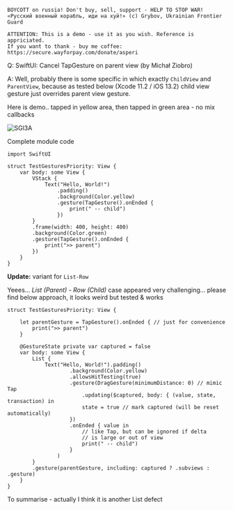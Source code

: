 ```
BOYCOTT on russia! Don't buy, sell, support - HELP TO STOP WAR!
«Русский военный корабль, иди на хуй!» (c) Grybov, Ukrainian Frontier Guard

ATTENTION: This is a demo - use it as you wish. Reference is appriciated.
If you want to thank - buy me coffee: https://secure.wayforpay.com/donate/asperi
```

Q: SwiftUI: Cancel TapGesture on parent view (by Michał Ziobro)

A: Well, probably there is some specific in which exactly `ChildView` and `ParentView`, because as tested below (Xcode 11.2 / iOS 13.2) child view gesture just overrides parent view gesture.

Here is demo.. tapped in yellow area, then tapped in green area - no mix callbacks

![SGl3A](https://user-images.githubusercontent.com/62171579/168439394-0aa3926f-36ad-4770-b8a7-83ddd54f9193.png)

Complete module code

    import SwiftUI
    
    struct TestGesturesPriority: View {
        var body: some View {
            VStack {
                Text("Hello, World!")
                    .padding()
                    .background(Color.yellow)
                    .gesture(TapGesture().onEnded {
                        print(" -- child")
                    })
            }
            .frame(width: 400, height: 400)
            .background(Color.green)
            .gesture(TapGesture().onEnded {
                print(">> parent")
            })
        }
    }
    

**Update:** variant for `List-Row`

Yeees... *List (Parent) - Row (Child)* case appeared very challenging... please find below approach, it looks weird but tested & works


    struct TestGesturesPriority: View {
    
        let parentGesture = TapGesture().onEnded { // just for convenience
            print(">> parent")
        }
        
        @GestureState private var captured = false
        var body: some View {
            List {
                Text("Hello, World!").padding()
                        .background(Color.yellow)
                        .allowsHitTesting(true)
                        .gesture(DragGesture(minimumDistance: 0) // mimic Tap
                            .updating($captured, body: { (value, state, transaction) in
                            state = true // mark captured (will be reset automatically)
                        })
                        .onEnded { value in
                            // like Tap, but can be ignored if delta 
                            // is large or out of view
                            print(" -- child")
                        }
                    )
            }
            .gesture(parentGesture, including: captured ? .subviews : .gesture)
        }
    }


To summarise - actually I think it is another List defect
